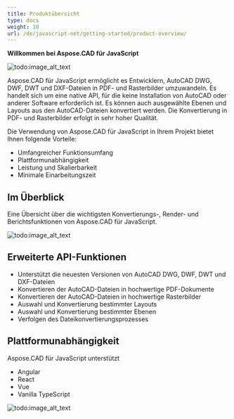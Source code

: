 ```yaml
---
title: Produktübersicht
type: docs
weight: 10
url: /de/javascript-net/getting-started/product-overview/
---
```


**Willkommen bei Aspose.CAD für JavaScript**

![todo:image_alt_text](/_assets/home_5.png)

Aspose.CAD für JavaScript ermöglicht es Entwicklern, AutoCAD DWG, DWF, DWT und DXF-Dateien in PDF- und Rasterbilder umzuwandeln. Es handelt sich um eine native API, für die keine Installation von AutoCAD oder anderer Software erforderlich ist. Es können auch ausgewählte Ebenen und Layouts aus den AutoCAD-Dateien konvertiert werden. Die Konvertierung in PDF- und Rasterbilder erfolgt in sehr hoher Qualität.

Die Verwendung von Aspose.CAD für JavaScript in Ihrem Projekt bietet Ihnen folgende Vorteile:

- Umfangreicher Funktionsumfang
- Plattformunabhängigkeit
- Leistung und Skalierbarkeit
- Minimale Einarbeitungszeit

## **Im Überblick**
Eine Übersicht über die wichtigsten Konvertierungs-, Render- und Berichtsfunktionen von Aspose.CAD für JavaScript.

![todo:image_alt_text](/_assets/javascript-net/product-overview_2.png)

## **Erweiterte API-Funktionen**
- Unterstützt die neuesten Versionen von AutoCAD DWG, DWF, DWT und DXF-Dateien
- Konvertieren der AutoCAD-Dateien in hochwertige PDF-Dokumente
- Konvertieren der AutoCAD-Dateien in hochwertige Rasterbilder
- Auswahl und Konvertierung bestimmter Layouts
- Auswahl und Konvertierung bestimmter Ebenen
- Verfolgen des Dateikonvertierungsprozesses

## **Plattformunabhängigkeit**
Aspose.CAD für JavaScript unterstützt

- Angular
- React
- Vue
- Vanilla TypeScript

![todo:image_alt_text](/_assets/javascript-net/product-overview_3.png)
